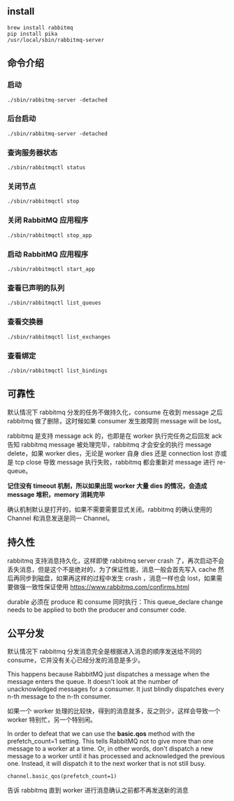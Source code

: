 ## install 

```
brew install rabbitmq
pip install pika
/usr/local/sbin/rabbitmq-server
```

## 命令介绍

### 启动

```
./sbin/rabbitmq-server -detached
```

### 后台启动

```
./sbin/rabbitmq-server -detached
```

### 查询服务器状态


```
./sbin/rabbitmqctl status

```

### 关闭节点

```
./sbin/rabbitmqctl stop

```

### 关闭 RabbitMQ 应用程序


```
./sbin/rabbitmqctl stop_app

```

### 启动 RabbitMQ 应用程序

```
./sbin/rabbitmqctl start_app

```

### 查看已声明的队列


```
./sbin/rabbitmqctl list_queues

```

### 查看交换器

```
./sbin/rabbitmqctl list_exchanges
```

### 查看绑定

```
./sbin/rabbitmqctl list_bindings

```


## 可靠性

默认情况下 rabbitmq 分发的任务不做持久化，consume 在收到 message 之后 rabbitmq 做了删除，这时候如果 consumer 发生故障则 message will be lost。

rabbitmq 是支持 message ack 的，也即是在 worker 执行完任务之后回发 ack 告知 rabbitmq message 被处理完毕，rabbitmq 才会安全的执行 message delete，如果 worker dies，无论是 worker 自身 dies 还是 connection lost 亦或是 tcp close 导致 message 执行失败，rabbitmq 都会重新对 message 进行 re-queue。


**记住没有 timeout 机制，所以如果出现 worker 大量 dies 的情况，会造成 message 堆积，memory 消耗完毕**

确认机制默认是打开的，如果不需要需要显式关闭。rabbitmq 的确认使用的 Channel 和消息发送是同一 Channel。

## 持久性

rabbitmq 支持消息持久化，这样即使 rabbitmq server crash 了，再次启动不会丢失消息，但是这个不是绝对的，为了保证性能，消息一般会首先写入 cache 然后再同步到磁盘，如果再这样的过程中发生 crash ，消息一样也会 lost，如果需要做强一致性保证使用 https://www.rabbitmq.com/confirms.html

durable 必须在 produce 和 consume 同时执行：This queue_declare change needs to be applied to both the producer and consumer code.


## 公平分发

默认情况下 rabbitmq 分发消息完全是根据进入消息的顺序发送给不同的 consume，它并没有关心已经分发的消息是多少。

This happens because RabbitMQ just dispatches a message when the message enters the queue. It doesn't look at the number of unacknowledged messages for a consumer. It just blindly dispatches every n-th message to the n-th consumer.

如果一个 worker 处理的比较快，得到的消息就多，反之则少，这样会导致一个 worker 特别忙，另一个特别闲。


In order to defeat that we can use the **basic.qos** method with the prefetch_count=1 setting. This tells RabbitMQ not to give more than one message to a worker at a time. Or, in other words, don't dispatch a new message to a worker until it has processed and acknowledged the previous one. Instead, it will dispatch it to the next worker that is not still busy.

```
channel.basic_qos(prefetch_count=1)

```

告诉 rabbitmq 直到 worker 进行消息确认之前都不再发送新的消息

